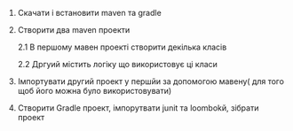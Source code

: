 1. Скачати і встановити maven та gradle

2. Створити два maven  проекти

    2.1 В першому мавен проекті створити декілька класів

    2.2 Дргуий містить логіку що використовує ці класи

3. Імпортувати другий проект у першйи за допомогою мавену( для того щоб його можна було використовувати)

4. Створити Gradle  проект, імпорутвати junit та loombokй, зібрати проект
